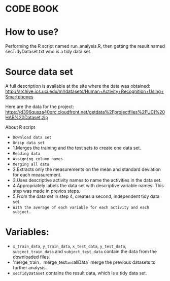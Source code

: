 # CODE BOOK

# How to use?
Performing the R script named run_analysis.R, then getting the result named secTidyDataset.txt who is a tidy data set.

# Source data set
A full description is available at the site where the data was obtained:
http://archive.ics.uci.edu/ml/datasets/Human+Activity+Recognition+Using+Smartphones

Here are the data for the project:
https://d396qusza40orc.cloudfront.net/getdata%2Fprojectfiles%2FUCI%20HAR%20Dataset.zip

About R script
* `Download data set`
* `Unzip data set`
* 1.Merges the training and the test sets to create one data set.
* `Reading data`
* `Assigning column names`
* `Merging all data`
* 2.Extracts only the measurements on the mean and standard deviation for each measurement.
* 3.Uses descriptive activity names to name the activities in the data set.
* 4.Appropriately labels the data set with descriptive variable names. This step was made in previos steps.
* 5.From the data set in step 4, creates a second, independent tidy data set.
* `With the average of each variable for each activity and each subject.`

# Variables:
* `x_train_data`, `y_train_data`, `x_test_data`, `y_test_data`, `subject_train_data` and `subject_test_data` contain the data from the downloaded files.
* 'merge_train`, `merge_test` and `allData` merge the previous datasets to further analysis.
* `secTidyDataset` contains the result data, which is a tidy data set.
